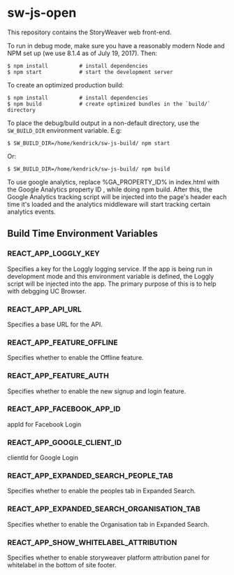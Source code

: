 # sw-js-open

This repository contains the StoryWeaver web front-end.

To run in debug mode, make sure you have a reasonably modern Node and NPM set up (we use 8.1.4 as of July 19, 2017). Then:

    $ npm install          # install dependencies
    $ npm start            # start the development server

To create an optimized production build:

    $ npm install          # install dependencies
    $ npm build            # create optimized bundles in the `build/` directory

To place the debug/build output in a non-default directory, use the `SW_BUILD_DIR` environment variable. E.g:

    $ SW_BUILD_DIR=/home/kendrick/sw-js-build/ npm start

Or:

    $ SW_BUILD_DIR=/home/kendrick/sw-js-build/ npm build


To use google analytics, replace %GA_PROPERTY_ID% in index.html with the Google Analytics property ID , while doing npm build. After this, the Google Analytics tracking script will be injected into the page's header each time it's loaded and the analytics middleware will start tracking certain analytics events.


## Build Time Environment Variables

### REACT_APP_LOGGLY_KEY

Specifies a key for the Loggly logging service. If the app is being run in development mode and this environment
variable is defined, the Loggly script will be injected into the app. The primary purpose of this is to help with
debgging UC Browser.

### REACT_APP_API_URL

Specifies a base URL for the API.

### REACT_APP_FEATURE_OFFLINE

Specifies whether to enable the Offline feature. 

### REACT_APP_FEATURE_AUTH

Specifies whether to enable the new signup and login feature. 

### REACT_APP_FACEBOOK_APP_ID

appId for Facebook Login

### REACT_APP_GOOGLE_CLIENT_ID

clientId for Google Login

### REACT_APP_EXPANDED_SEARCH_PEOPLE_TAB

Specifies whether to enable the peoples tab in Expanded Search.

### REACT_APP_EXPANDED_SEARCH_ORGANISATION_TAB

Specifies whether to enable the Organisation tab in Expanded Search.

### REACT_APP_SHOW_WHITELABEL_ATTRIBUTION

Specifies whether to enable storyweaver platform attribution panel for whitelabel in the bottom of site footer.
